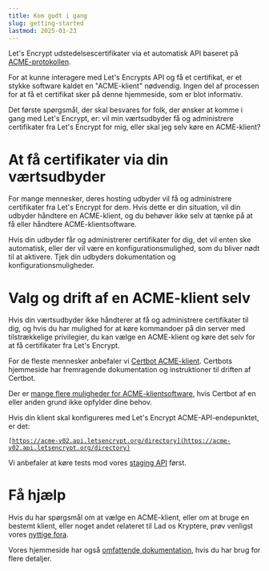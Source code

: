 ```yaml
---
title: Kom godt i gang
slug: getting-started
lastmod: 2025-01-23
---
```


Let's Encrypt udstedelsescertifikater via et automatisk API baseret på [ACME-protokollen](https://en.wikipedia.org/wiki/Automatic_Certificate_Management_Environment).

For at kunne interagere med Let's Encrypts API og få et certifikat, er et stykke software kaldet en "ACME-klient" nødvendig. Ingen del af processen for at få et certifikat sker på denne hjemmeside, som er blot informativ.

Det første spørgsmål, der skal besvares for folk, der ønsker at komme i gang med Let's Encrypt, er: vil min værtsudbyder få og administrere certifikater fra Let's Encrypt for mig, eller skal jeg selv køre en ACME-klient?

# At få certifikater via din værtsudbyder

For mange mennesker, deres hosting udbyder vil få og administrere certifikater fra Let's Encrypt for dem. Hvis dette er din situation, vil din udbyder håndtere en ACME-klient, og du behøver ikke selv at tænke på at få eller håndtere ACME-klientsoftware.

Hvis din udbyder får og administrerer certifikater for dig, det vil enten ske automatisk, eller der vil være en konfigurationsmulighed, som du bliver nødt til at aktivere. Tjek din udbyders dokumentation og konfigurationsmuligheder.

# Valg og drift af en ACME-klient selv

Hvis din værtsudbyder ikke håndterer at få og administrere certifikater til dig, og hvis du har mulighed for at køre kommandoer på din server med tilstrækkelige privilegier, du kan vælge en ACME-klient og køre det selv for at få certifikater fra Let's Encrypt.

For de fleste mennesker anbefaler vi [Certbot ACME-klient](https://certbot.eff.org/). Certbots hjemmeside har fremragende dokumentation og instruktioner til driften af Certbot.

Der er [mange flere muligheder for ACME-klientsoftware](/docs/client-options/), hvis Certbot af en eller anden grund ikke opfylder dine behov.

Hvis din klient skal konfigureres med Let's Encrypt ACME-API-endepunktet, er det:

<code>[https://acme-v02.api.letsencrypt.org/directory](https://acme-v02.api.letsencrypt.org/directory)</code>

Vi anbefaler at køre tests mod vores [staging API](/docs/staging-environment/) først.

# Få hjælp

Hvis du har spørgsmål om at vælge en ACME-klient, eller om at bruge en bestemt klient, eller noget andet relateret til Lad os Kryptere, prøv venligst vores [nyttige fora](https://community.letsencrypt.org/).

Vores hjemmeside har også [omfattende dokumentation](/docs/), hvis du har brug for flere detaljer.
